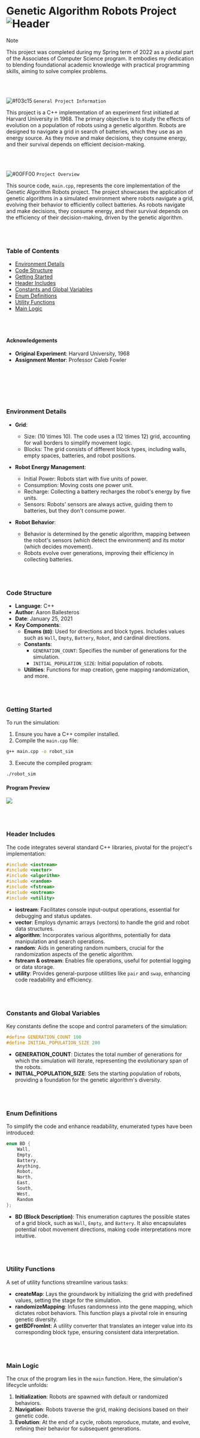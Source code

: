 # **Genetic Algorithm Robots Project** &nbsp; ![Header](https://img.shields.io/badge/-Project-ff6600)
> [!NOTE]
> This project was completed during my Spring term of 2022 as a pivotal part of the Associates of Computer Science program. It embodies my dedication to blending foundational academic knowledge with practical programming skills, aiming to solve complex problems.

<br></br>

![#f03c15](https://via.placeholder.com/15/f03c15/000000?text=+) `General Project Information`

This project is a C++ implementation of an experiment first initiated at Harvard University in 1968. The primary objective is to study the effects of evolution on a population of robots using a genetic algorithm. Robots are designed to navigate a grid in search of batteries, which they use as an energy source. As they move and make decisions, they consume energy, and their survival depends on efficient decision-making.

<br></br>

![#00FF00](https://via.placeholder.com/15/00FF00/000000?text=+) `Project Overview`

This source code, `main.cpp`, represents the core implementation of the Genetic Algorithm Robots project. The project showcases the application of genetic algorithms in a simulated environment where robots navigate a grid, evolving their behavior to efficiently collect batteries. As robots navigate and make decisions, they consume energy, and their survival depends on the efficiency of their decision-making, driven by the genetic algorithm.

<br></br>

### Table of Contents
- [Environment Details](#environment-details)
- [Code Structure](#code-structure)
- [Getting Started](#getting-started)
- [Header Includes](#header-includes)
- [Constants and Global Variables](#constants-and-global-variables)
- [Enum Definitions](#enum-definitions)
- [Utility Functions](#utility-functions)
- [Main Logic](#main-logic)

<br></br>

#### Acknowledgements

- **Original Experiment**: Harvard University, 1968
- **Assignment Mentor**: Professor Caleb Fowler

<br></br>

<br></br>

### Environment Details

- **Grid**: 
  - Size: \(10 \times 10\). The code uses a \(12 \times 12\) grid, accounting for wall borders to simplify movement logic.
  - Blocks: The grid consists of different block types, including walls, empty spaces, batteries, and robot positions.
  
- **Robot Energy Management**: 
  - Initial Power: Robots start with five units of power.
  - Consumption: Moving costs one power unit.
  - Recharge: Collecting a battery recharges the robot's energy by five units.
  - Sensors: Robots' sensors are always active, guiding them to batteries, but they don't consume power.

- **Robot Behavior**:
  - Behavior is determined by the genetic algorithm, mapping between the robot's sensors (which detect the environment) and its motor (which decides movement).
  - Robots evolve over generations, improving their efficiency in collecting batteries.

<br></br>

### Code Structure

- **Language**: C++
- **Author**: Aaron Ballesteros
- **Date**: January 25, 2021
- **Key Components**:
  - **Enums (`BD`)**: Used for directions and block types. Includes values such as `Wall`, `Empty`, `Battery`, `Robot`, and cardinal directions.
  - **Constants**:
    - `GENERATION_COUNT`: Specifies the number of generations for the simulation.
    - `INITIAL_POPULATION_SIZE`: Initial population of robots.
  - **Utilities**: Functions for map creation, gene mapping randomization, and more.

<br></br>

### Getting Started

To run the simulation:

1. Ensure you have a C++ compiler installed.
2. Compile the `main.cpp` file:

```bash
g++ main.cpp -o robot_sim
```

3. Execute the compiled program:

```bash
./robot_sim
```

#### Program Preview
![](https://github.com/opratrx/flc_geneticalgo/blob/master/images/CleanShot%202023-10-08%20at%2022.17.03.gif)


<br></br>

### **Header Includes**
The code integrates several standard C++ libraries, pivotal for the project's implementation:

```cpp
#include <iostream>
#include <vector>
#include <algorithm>
#include <random>
#include <fstream>
#include <ostream>
#include <utility>
```

- **iostream**: Facilitates console input-output operations, essential for debugging and status updates.
- **vector**: Employs dynamic arrays (vectors) to handle the grid and robot data structures.
- **algorithm**: Incorporates various algorithms, potentially for data manipulation and search operations.
- **random**: Aids in generating random numbers, crucial for the randomization aspects of the genetic algorithm.
- **fstream & ostream**: Enables file operations, useful for potential logging or data storage.
- **utility**: Provides general-purpose utilities like `pair` and `swap`, enhancing code readability and efficiency.

<br></br>

### **Constants and Global Variables**

Key constants define the scope and control parameters of the simulation:

```cpp
#define GENERATION_COUNT 100
#define INITIAL_POPULATION_SIZE 200
```

- **GENERATION_COUNT**: Dictates the total number of generations for which the simulation will iterate, representing the evolutionary span of the robots.
- **INITIAL_POPULATION_SIZE**: Sets the starting population of robots, providing a foundation for the genetic algorithm's diversity.

<br></br>

### **Enum Definitions**

To simplify the code and enhance readability, enumerated types have been introduced:

```cpp
enum BD {
	Wall,
	Empty,
	Battery,
	Anything,
	Robot,
	North,
	East,
	South,
	West,
	Random
};
```

- **BD (Block Description)**: This enumeration captures the possible states of a grid block, such as `Wall`, `Empty`, and `Battery`. It also encapsulates potential robot movement directions, making code interpretations more intuitive.

<br></br>

### **Utility Functions**

A set of utility functions streamline various tasks:

- **createMap**: Lays the groundwork by initializing the grid with predefined values, setting the stage for the simulation.
- **randomizeMapping**: Infuses randomness into the gene mapping, which dictates robot behaviors. This function plays a pivotal role in ensuring genetic diversity.
- **getBDFromInt**: A utility converter that translates an integer value into its corresponding block type, ensuring consistent data interpretation.

<br></br>

### **Main Logic**

The crux of the program lies in the `main` function. Here, the simulation's lifecycle unfolds:

1. **Initialization**: Robots are spawned with default or randomized behaviors.
2. **Navigation**: Robots traverse the grid, making decisions based on their genetic code.
3. **Evolution**: At the end of a cycle, robots reproduce, mutate, and evolve, refining their behavior for subsequent generations.
